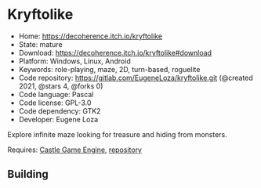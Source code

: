 # Kryftolike

- Home: https://decoherence.itch.io/kryftolike
- State: mature
- Download: https://decoherence.itch.io/kryftolike#download
- Platform: Windows, Linux, Android
- Keywords: role-playing, maze, 2D, turn-based, roguelite
- Code repository: https://gitlab.com/EugeneLoza/kryftolike.git (@created 2021, @stars 4, @forks 0)
- Code language: Pascal
- Code license: GPL-3.0
- Code dependency: GTK2
- Developer: Eugene Loza

Explore infinite maze looking for treasure and hiding from monsters.

Requires: [Castle Game Engine](https://castle-engine.io/index.php), [repository](https://github.com/castle-engine/castle-engine)

## Building
